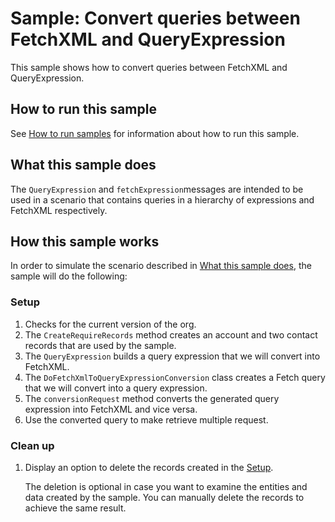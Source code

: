 # Sample: Convert queries between FetchXML and QueryExpression

This sample shows how to convert queries between FetchXML and QueryExpression.

## How to run this sample

See [How to run samples](../../../README.md) for information about how to run this sample.


## What this sample does

The `QueryExpression` and `fetchExpression`messages are intended to be used in a scenario that contains queries in a hierarchy of expressions and FetchXML respectively.

## How this sample works

In order to simulate the scenario described in [What this sample does](#what-this-sample-does), the sample will do the following:

### Setup

1. Checks for the current version of the org. 
1. The `CreateRequireRecords` method creates an account and two contact records that are used by the sample.
1. The `QueryExpression` builds a query expression that we will convert into FetchXML.
1. The `DoFetchXmlToQueryExpressionConversion` class creates a Fetch query that we will convert into a query expression.
1. The `conversionRequest` method converts the generated query expression into FetchXML and vice versa.
1. Use the converted query to make retrieve multiple request. 

### Clean up

1. Display an option to delete the records created in the [Setup](#setup).

    The deletion is optional in case you want to examine the entities and data created by the sample. You can manually delete the records to achieve the same result.
